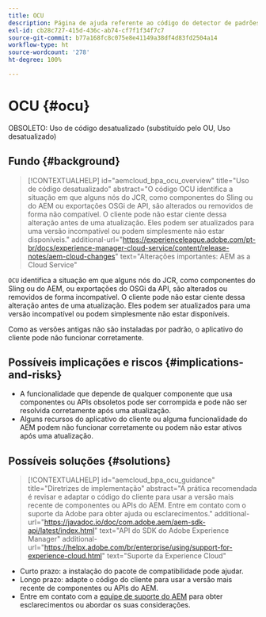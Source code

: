 ```yaml
---
title: OCU
description: Página de ajuda referente ao código do detector de padrões.
exl-id: cb28c727-415d-436c-ab74-cf7f1f34f7c7
source-git-commit: b77a168fc8c075e8e41149a38df4d83fd2504a14
workflow-type: ht
source-wordcount: '278'
ht-degree: 100%

---
```


# OCU {#ocu}

OBSOLETO: Uso de código desatualizado (substituído pelo OU, Uso desatualizado)

## Fundo {#background}

>[!CONTEXTUALHELP]
>id="aemcloud_bpa_ocu_overview"
>title="Uso de código desatualizado"
>abstract="O código OCU identifica a situação em que alguns nós do JCR, como componentes do Sling ou do AEM ou exportações OSGi de API, são alterados ou removidos de forma não compatível. O cliente pode não estar ciente dessa alteração antes de uma atualização. Eles podem ser atualizados para uma versão incompatível ou podem simplesmente não estar disponíveis."
>additional-url="https://experienceleague.adobe.com/pt-br/docs/experience-manager-cloud-service/content/release-notes/aem-cloud-changes" text="Alterações importantes: AEM as a Cloud Service"

`OCU` identifica a situação em que alguns nós do JCR, como componentes do Sling ou do AEM, ou exportações do OSGi da API, são alterados ou removidos de forma incompatível. O cliente pode não estar ciente dessa alteração antes de uma atualização. Eles podem ser atualizados para uma versão incompatível ou podem simplesmente não estar disponíveis.

Como as versões antigas não são instaladas por padrão, o aplicativo do cliente pode não funcionar corretamente.

## Possíveis implicações e riscos {#implications-and-risks}

* A funcionalidade que depende de qualquer componente que usa componentes ou APIs obsoletos pode ser corrompida e pode não ser resolvida corretamente após uma atualização.
* Alguns recursos do aplicativo do cliente ou alguma funcionalidade do AEM podem não funcionar corretamente ou podem não estar ativos após uma atualização.

## Possíveis soluções {#solutions}

>[!CONTEXTUALHELP]
>id="aemcloud_bpa_ocu_guidance"
>title="Diretrizes de implementação"
>abstract="A prática recomendada é revisar e adaptar o código do cliente para usar a versão mais recente de componentes ou APIs do AEM. Entre em contato com o suporte da Adobe para obter ajuda ou esclarecimentos."
>additional-url="https://javadoc.io/doc/com.adobe.aem/aem-sdk-api/latest/index.html" text="API do SDK do Adobe Experience Manager"
>additional-url="https://helpx.adobe.com/br/enterprise/using/support-for-experience-cloud.html" text="Suporte da Experience Cloud"

* Curto prazo: a instalação do pacote de compatibilidade pode ajudar.
* Longo prazo: adapte o código do cliente para usar a versão mais recente de componentes ou APIs do AEM.
* Entre em contato com a [equipe de suporte do AEM](https://helpx.adobe.com/br/enterprise/using/support-for-experience-cloud.html) para obter esclarecimentos ou abordar os suas considerações.

